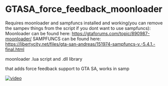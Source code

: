# GTASA_force_feedback_moonloader

Requires moonloader and sampfuncs installed and working(you can remove the sampev things from the script if you dont want to use sampfuncs):
Moonloader can be found here: https://gtaforums.com/topic/890987-moonloader/
SAMPFUNCS can be found here: https://libertycity.net/files/gta-san-andreas/151974-sampfuncs-v.-5.4.1.-final.html

moonloader .lua script and .dll library

that adds force feedback support to GTA SA, works in samp

[![video](https://img.youtube.com/vi/hR_BqecwCWg/0.jpg)](https://www.youtube.com/watch?v=hR_BqecwCWg)

